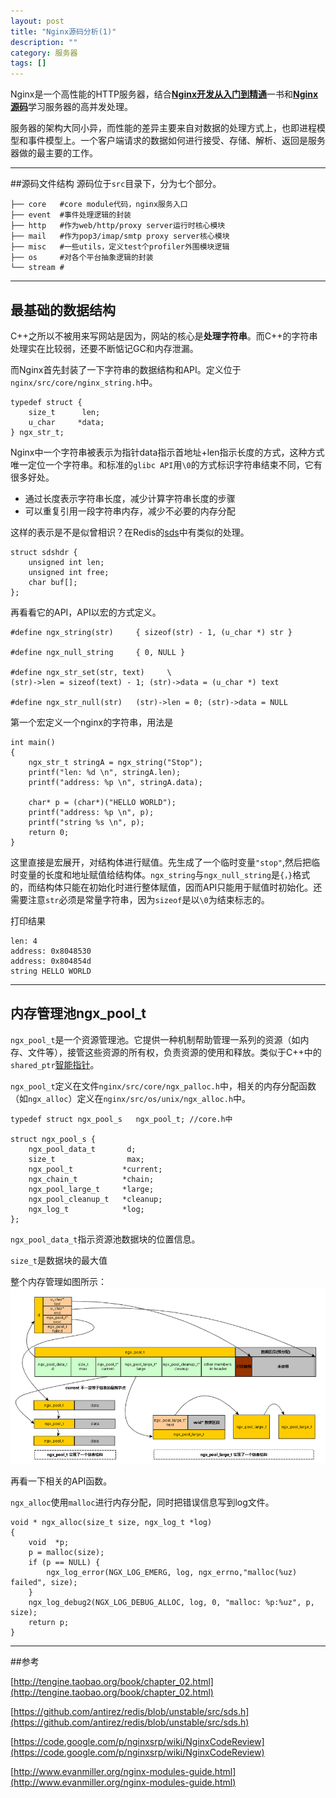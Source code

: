 ```yaml
---
layout: post
title: "Nginx源码分析(1)"
description: ""
category: 服务器
tags: []
---
```


Nginx是一个高性能的HTTP服务器，结合[**Nginx开发从入门到精通**](http://tengine.taobao.org/book/)一书和[**Nginx源码**](https://github.com/nginx/nginx)学习服务器的高并发处理。

服务器的架构大同小异，而性能的差异主要来自对数据的处理方式上，也即进程模型和事件模型上。一个客户端请求的数据如何进行接受、存储、解析、返回是服务器做的最主要的工作。

-----------------------------------

##源码文件结构
源码位于`src`目录下，分为七个部分。

```
├── core   #core module代码，nginx服务入口   
├── event  #事件处理逻辑的封装
├── http   #作为web/http/proxy server运行时核心模块
├── mail   #作为pop3/imap/smtp proxy server核心模块
├── misc   #一些utils，定义test个profiler外围模块逻辑
├── os     #对各个平台抽象逻辑的封装
└── stream #  
```

------------------------------------

## 最基础的数据结构
C++之所以不被用来写网站是因为，网站的核心是**处理字符串**。而C++的字符串处理实在比较弱，还要不断惦记GC和内存泄漏。

而Nginx首先封装了一下字符串的数据结构和API。定义位于`nginx/src/core/nginx_string.h`中。

```
typedef struct {
    size_t      len;
    u_char     *data;
} ngx_str_t;
```
Nginx中一个字符串被表示为指针data指示首地址+len指示长度的方式，这种方式唯一定位一个字符串。和标准的`glibc API`用`\0`的方式标识字符串结束不同，它有很多好处。

* 通过长度表示字符串长度，减少计算字符串长度的步骤
* 可以重复引用一段字符串内存，减少不必要的内存分配

这样的表示是不是似曾相识？在Redis的[sds](https://github.com/antirez/redis/blob/unstable/src/sds.h)中有类似的处理。

```
struct sdshdr {
    unsigned int len;
    unsigned int free;
    char buf[];
};
```

再看看它的API，API以宏的方式定义。

```
#define ngx_string(str)     { sizeof(str) - 1, (u_char *) str }

#define ngx_null_string     { 0, NULL }

#define ngx_str_set(str, text)     \
(str)->len = sizeof(text) - 1; (str)->data = (u_char *) text

#define ngx_str_null(str)   (str)->len = 0; (str)->data = NULL

```
第一个宏定义一个nginx的字符串，用法是

```
int main()
{
    ngx_str_t stringA = ngx_string("Stop");
    printf("len: %d \n", stringA.len);
    printf("address: %p \n", stringA.data);

    char* p = (char*)("HELLO WORLD");
    printf("address: %p \n", p);
    printf("string %s \n", p);
    return 0; 
}
```

这里直接是宏展开，对结构体进行赋值。先生成了一个临时变量`"stop"`,然后把临时变量的长度和地址赋值给结构体。`ngx_string`与`ngx_null_string`是`{，}`格式的，而结构体只能在初始化时进行整体赋值，因而API只能用于赋值时初始化。还需要注意`str`必须是常量字符串，因为`sizeof`是以`\0`为结束标志的。

打印结果

```
len: 4 
address: 0x8048530 
address: 0x804854d 
string HELLO WORLD
```

---------------------------------------------------

## 内存管理池ngx_pool_t

`ngx_pool_t`是一个资源管理池。它提供一种机制帮助管理一系列的资源（如内存、文件等），接管这些资源的所有权，负责资源的使用和释放。类似于C++中的`shared_ptr`[智能指针](http://tuzhii.com/2015/04/02/shared_ptr/)。

`ngx_pool_t`定义在文件`nginx/src/core/ngx_palloc.h`中，相关的内存分配函数（如`ngx_alloc`）定义在`nginx/src/os/unix/ngx_alloc.h`中。

```
typedef struct ngx_pool_s   ngx_pool_t; //core.h中

struct ngx_pool_s {
    ngx_pool_data_t       d;
    size_t                max;
    ngx_pool_t           *current;
    ngx_chain_t          *chain;
    ngx_pool_large_t     *large;
    ngx_pool_cleanup_t   *cleanup;
    ngx_log_t            *log;
};
```

`ngx_pool_data_t`指示资源池数据块的位置信息。

`size_t`是数据块的最大值

整个内存管理如图所示：
![图片](/assets/images/nginx-1-1.png)

再看一下相关的API函数。

`ngx_alloc`使用`malloc`进行内存分配，同时把错误信息写到log文件。
```
void * ngx_alloc(size_t size, ngx_log_t *log)
{
    void  *p;
    p = malloc(size);
    if (p == NULL) {
        ngx_log_error(NGX_LOG_EMERG, log, ngx_errno,"malloc(%uz) failed", size);
    }
    ngx_log_debug2(NGX_LOG_DEBUG_ALLOC, log, 0, "malloc: %p:%uz", p, size);
    return p;
}
```

-------------------------------------------------------

##参考

[http://tengine.taobao.org/book/chapter_02.html](http://tengine.taobao.org/book/chapter_02.html)

[https://github.com/antirez/redis/blob/unstable/src/sds.h](https://github.com/antirez/redis/blob/unstable/src/sds.h)

[https://code.google.com/p/nginxsrp/wiki/NginxCodeReview](https://code.google.com/p/nginxsrp/wiki/NginxCodeReview)

[http://www.evanmiller.org/nginx-modules-guide.html](http://www.evanmiller.org/nginx-modules-guide.html)




